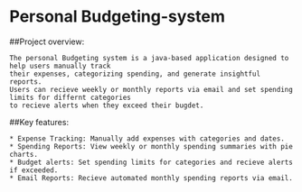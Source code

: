 # Personal Budgeting-system

##Project overview:

  	The personal Budgeting system is a java-based application designed to help users manually track 
   	their expenses, categorizing spending, and generate insightful reports.
	Users can recieve weekly or monthly reports via email and set spending limits for differnt categories 
 	to recieve alerts when they exceed their bugdet.

##Key features:

	* Expense Tracking: Manually add expenses with categories and dates.
 	* Spending Reports: View weekly or monthly spending summaries with pie charts.
 	* Budget alerts: Set spending limits for categories and recieve alerts if exceeded.
  	* Email Reports: Recieve automated monthly spending reports via email.

